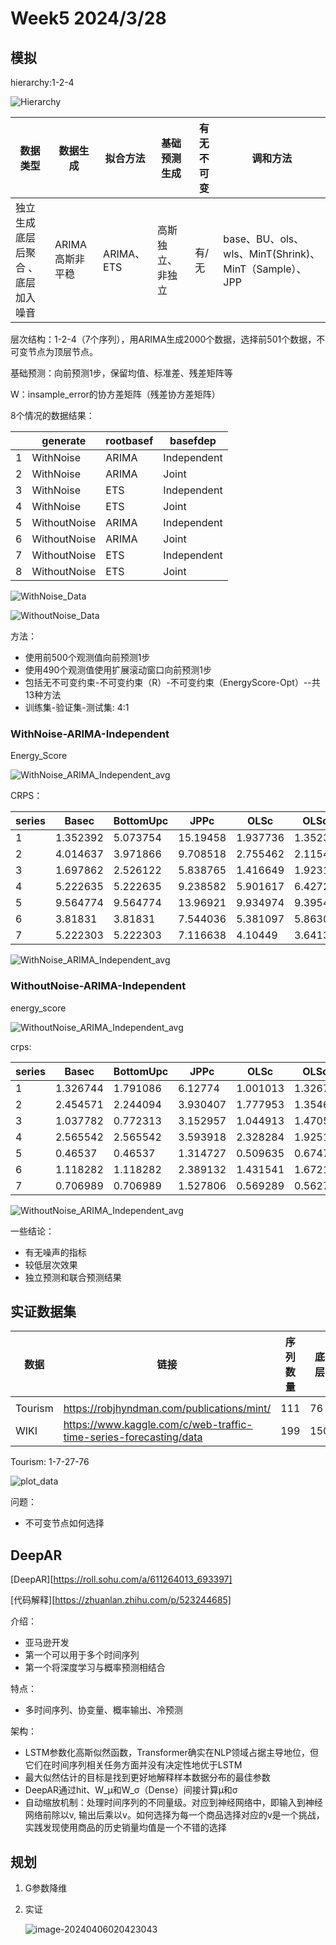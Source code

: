# Week5 2024/3/28

## 模拟

hierarchy:1-2-4

![Hierarchy](D:\HierarchicalCode\log_files\Typora_images\Hierarchy.png)

| 数据类型                          | 数据生成        | 拟合方法   | 基础预测生成     | 有无不可变 | 调和方法                                              |
| --------------------------------- | --------------- | ---------- | ---------------- | ---------- | ----------------------------------------------------- |
| 独立生成底层后聚合 、底层加入噪音 | ARIMA高斯非平稳 | ARIMA、ETS | 高斯独立、非独立 | 有/无      | base、BU、ols、wls、MinT(Shrink)、MinT（Sample）、JPP |

层次结构：1-2-4（7个序列），用ARIMA生成2000个数据，选择前501个数据，不可变节点为顶层节点。

基础预测：向前预测1步，保留均值、标准差、残差矩阵等

W：insample_error的协方差矩阵（残差协方差矩阵）



8个情况的数据结果：

|      | generate     | rootbasef | basefdep    |
| ---- | ------------ | --------- | ----------- |
| 1    | WithNoise    | ARIMA     | Independent |
| 2    | WithNoise    | ARIMA     | Joint       |
| 3    | WithNoise    | ETS       | Independent |
| 4    | WithNoise    | ETS       | Joint       |
| 5    | WithoutNoise | ARIMA     | Independent |
| 6    | WithoutNoise | ARIMA     | Joint       |
| 7    | WithoutNoise | ETS       | Independent |
| 8    | WithoutNoise | ETS       | Joint       |

![WithNoise_Data](D:\HierarchicalCode\log_files\Typora_images\WithNoise_Data.png)

![WithoutNoise_Data](D:\HierarchicalCode\log_files\Typora_images\WithoutNoise_Data.png)

方法：

* 使用前500个观测值向前预测1步
* 使用490个观测值使用扩展滚动窗口向前预测1步
* 包括无不可变约束-不可变约束（R）-不可变约束（EnergyScore-Opt）--共13种方法
* 训练集-验证集-测试集: 4:1

### WithNoise-ARIMA-Independent

Energy_Score

![WithNoise_ARIMA_Independent_avg](D:\HierarchicalCode\log_files\Typora_images\WithNoise_ARIMA_Independent_avg.png)

CRPS：

| series | Basec    | BottomUpc | JPPc     | OLSc     | OLScv    | WLSc     | WLScv    | MinTSamc | MinTSamcv | MinTShrc | MinTShrcv | EnergyScore_Opt |
| ------ | -------- | --------- | -------- | -------- | -------- | -------- | -------- | -------- | --------- | -------- | --------- | --------------- |
| 1      | 1.352392 | 5.073754  | 15.19458 | 1.937736 | 1.352392 | 2.768625 | 1.352392 | 1.860023 | 1.352392  | 1.532332 | 1.352392  | 1.347744        |
| 2      | 4.014637 | 3.971866  | 9.708518 | 2.755462 | 2.115464 | 3.010976 | 2.010654 | 1.685332 | 1.963052  | 1.686943 | 1.7439    | 1.698299        |
| 3      | 1.697862 | 2.526122  | 5.838765 | 1.416649 | 1.92315  | 1.323409 | 1.810286 | 1.685123 | 1.770855  | 1.432044 | 1.479632  | 1.306151        |
| 4      | 5.222635 | 5.222635  | 9.238582 | 5.901617 | 6.427277 | 5.676432 | 6.553402 | 6.651822 | 7.19957   | 6.745501 | 7.176474  | 6.341757        |
| 5      | 9.564774 | 9.564774  | 13.96921 | 9.934974 | 9.395458 | 10.05882 | 9.234549 | 7.933022 | 7.883719  | 8.301281 | 8.152714  | 6.858743        |
| 6      | 3.81831  | 3.81831   | 7.544036 | 5.381097 | 5.86308  | 4.889413 | 5.704874 | 4.609394 | 4.499104  | 4.8229   | 4.905182  | 4.897648        |
| 7      | 5.222303 | 5.222303  | 7.116638 | 4.10449  | 3.641314 | 4.525419 | 3.745575 | 4.603012 | 4.519884  | 4.537724 | 4.491093  | 8.930895        |

![WithNoise_ARIMA_Independent_avg](D:\HierarchicalCode\log_files\Typora_images\WithNoise_ARIMA_Independent_avg.png)

### WithoutNoise-ARIMA-Independent

energy_score

![WithoutNoise_ARIMA_Independent_avg](D:\HierarchicalCode\log_files\Typora_images\WithoutNoise_ARIMA_Independent_avg.png)

crps:

| series | Basec    | BottomUpc | JPPc     | OLSc     | OLScv    | WLSc     | WLScv    | MinTSamc | MinTSamcv | MinTShrc | MinTShrcv | EnergyScore_Opt |
| ------ | -------- | --------- | -------- | -------- | -------- | -------- | -------- | -------- | --------- | -------- | --------- | --------------- |
| 1      | 1.326744 | 1.791086  | 6.12774  | 1.001013 | 1.326744 | 1.224285 | 1.326744 | 2.924021 | 1.326744  | 1.105256 | 1.326744  | 1.386261        |
| 2      | 2.454571 | 2.244094  | 3.930407 | 1.777953 | 1.354613 | 2.115422 | 1.32027  | 5.519874 | 6.840788  | 1.574755 | 1.299798  | 1.471056        |
| 3      | 1.037782 | 0.772313  | 3.152957 | 1.044913 | 1.470527 | 0.810547 | 1.438431 | 2.697425 | 6.840568  | 0.698581 | 1.438621  | 0.649076        |
| 4      | 2.565542 | 2.565542  | 3.593918 | 2.328284 | 1.925106 | 2.529278 | 1.914736 | 3.220313 | 3.331334  | 2.202086 | 1.852164  | 1.649887        |
| 5      | 0.46537  | 0.46537   | 1.314727 | 0.509635 | 0.67471  | 0.43979  | 0.670695 | 2.634441 | 3.805404  | 0.576037 | 0.647985  | 1.159444        |
| 6      | 1.118282 | 1.118282  | 2.389132 | 1.431541 | 1.67218  | 1.297344 | 1.667379 | 2.289099 | 4.092272  | 1.229158 | 1.692237  | 1.367157        |
| 7      | 0.706989 | 0.706989  | 1.527806 | 0.569289 | 0.562712 | 0.602269 | 0.544174 | 0.839639 | 2.901796  | 0.656616 | 0.542339  | 1.344831        |

![WithoutNoise_ARIMA_Independent_avg](D:\HierarchicalCode\log_files\Typora_images\WithoutNoise_ARIMA_Independent_avg.png)

一些结论：

* 有无噪声的指标
* 较低层次效果
* 独立预测和联合预测结果



## 实证数据集

| 数据    | 链接                                                         | 序列数量 | 底层 | 层次 | 观测数 | 预测长度 |
| ------- | ------------------------------------------------------------ | -------- | ---- | ---- | ------ | -------- |
|         |                                                              |          |      |      |        |          |
| Tourism | https://robjhyndman.com/publications/mint/                   | 111      | 76   | 4    | 228    | 12       |
| WIKI    | https://www.kaggle.com/c/web-traffic-time-series-forecasting/data | 199      | 150  | 5    | 366    | 1        |

Tourism: 1-7-27-76

![plot_data](D:\HierarchicalCode\log_files\Typora_images\plot_data.png)

问题：

* 不可变节点如何选择

  

## DeepAR

[DeepAR][https://roll.sohu.com/a/611264013_693397]

[代码解释][https://zhuanlan.zhihu.com/p/523244685]

介绍：

* 亚马逊开发
* 第一个可以用于多个时间序列
* 第一个将深度学习与概率预测相结合

特点：

* 多时间序列、协变量、概率输出、冷预测

架构：

* LSTM参数化高斯似然函数，Transformer确实在NLP领域占据主导地位，但它们在时间序列相关任务方面并没有决定性地优于LSTM
* 最大似然估计的目标是找到更好地解释样本数据分布的最佳参数
* DeepAR通过hit、W_μ和W_σ（Dense）间接计算μ和σ
* 自动缩放机制：处理时间序列的不同量级。对应到神经网络中，即输入到神经网络前除以v, 输出后乘以v。如何选择为每一个商品选择对应的v是一个挑战，实践发现使用商品的历史销量均值是一个不错的选择

## 规划

1. G参数降维

2. 实证

   ![image-20240406020423043](D:\HierarchicalCode\log_files\Typora_images\image-20240406020423043.png)


